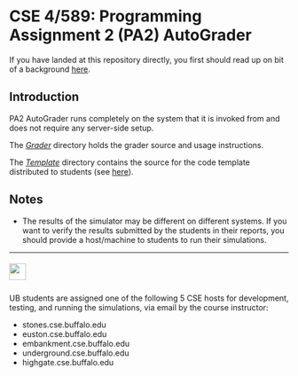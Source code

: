 # CSE 4/589: Programming Assignment 2 (PA2) AutoGrader
If you have landed at this repository directly, you first should read up on bit of a background [here](https://cse4589.github.io/).

## Introduction
PA2 AutoGrader runs completely on the system that it is invoked from and does not require any server-side setup.

The [_Grader_](/Grader) directory holds the grader source and usage instructions.

The [_Template_](/Template) directory contains the source for the code template distributed to students (see [here](https://docs.google.com/document/d/1o6epHif2H0--Qhq9uo1dp0tXel5CiSYoYsuFa-s92YU/pub)).

## Notes
* The results of the simulator may be different on different systems. If you want to verify the results submitted by the students in their reports, you should provide a host/machine to students to run their simulations.
***
##### <img src="http://cse4589.github.io/assets/site/images/UB_BLU_RGB.png" width=30></img>
UB students are assigned one of the following 5 CSE hosts for development, testing, and running the simulations, via email by the course instructor:
* stones.cse.buffalo.edu
* euston.cse.buffalo.edu
* embankment.cse.buffalo.edu
* underground.cse.buffalo.edu
* highgate.cse.buffalo.edu
